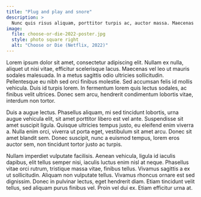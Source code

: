 ```yaml
---
title: "Plug and play and snore"
description: >
  Nunc quis risus aliquam, porttitor turpis ac, auctor massa. Maecenas dapibus mauris purus.
image: 
  file: choose-or-die-2022-poster.jpg
  style: photo square right
  alt: "Choose or Die (Netflix, 2022)"
---
```

Lorem ipsum dolor sit amet, consectetur adipiscing elit. Nullam ex nulla, aliquet ut nisi vitae, efficitur scelerisque lacus. Maecenas vel leo ut mauris sodales malesuada. In a metus sagittis odio ultricies sollicitudin. Pellentesque eu nibh sed orci finibus molestie.<!--more--> Sed accumsan felis id mollis vehicula. Duis id turpis lorem. In fermentum lorem quis lectus sodales, ac finibus velit ultrices. Donec sem arcu, hendrerit condimentum lobortis vitae, interdum non tortor.

Duis a augue lectus. Phasellus aliquam, mi sed tincidunt lobortis, urna augue vehicula elit, sit amet porttitor libero est vel ante. Suspendisse sit amet suscipit ligula. Quisque ultricies tempus justo, eu eleifend enim viverra a. Nulla enim orci, viverra ut porta eget, vestibulum sit amet arcu. Donec sit amet blandit sem. Donec suscipit, nunc a euismod tempus, lorem eros auctor sem, non tincidunt tortor justo ac turpis.

Nullam imperdiet vulputate facilisis. Aenean vehicula, ligula id iaculis dapibus, elit tellus semper nisi, iaculis luctus enim nisl at neque. Phasellus vitae orci rutrum, tristique massa vitae, finibus tellus. Vivamus sagittis a ex ut sollicitudin. Aliquam non vulputate tellus. Vivamus rhoncus ornare est sed dignissim. Donec in pulvinar lectus, eget hendrerit diam. Etiam tincidunt velit tellus, sed aliquam purus finibus vel. Proin vel dui ex. Etiam efficitur urna at.
